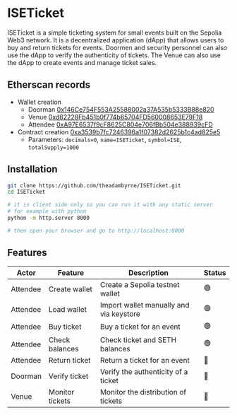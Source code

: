 # ISETicket

ISETicket is a simple ticketing system for small events built on the Sepolia Web3 network. It is a decentralized application (dApp) that allows users to buy and return tickets for events. Doormen and security personnel can also use the dApp to verify the authenticity of tickets. The Venue can also use the dApp to create events and manage ticket sales.

## Etherscan records

- Wallet creation
  - Doorman [0x146Ce754F553A25588002a37A535b5333B88e820](https://sepolia.etherscan.io/address/0x146Ce754F553A25588002a37A535b5333B88e820)
  - Venue [0xd82228Fb451b0f774b65704FD560008653E79F18](https://sepolia.etherscan.io/address/0xd82228Fb451b0f774b65704FD560008653E79F18)
  - Attendee [0xA97E6537f9cF8625C804e706fBb504e388939cFD](https://sepolia.etherscan.io/address/0xA97E6537f9cF8625C804e706fBb504e388939cFD)
- Contract creation [0xa3539b7fc7246396a1f07382d2625b1c4ad825e5](https://sepolia.etherscan.io/tx/0xf577220d64a96b42289ad92aa07dd2c59e0edd3a9f314c4fc13c9985f3c45fb0)
  - Parameters: `decimals=0`, `name=ISETicket`, `symbol=ISE`, `totalSupply=1000`

## Installation

```bash
git clone https://github.com/theadambyrne/ISETicket.git
cd ISETicket

# it is client side only so you can run it with any static server
# for example with python
python -m http.server 8000

# then open your browser and go to http://localhost:8000
```

## Features

| Actor | Feature | Description | Status |
| --- | --- | --- | --- |
| Attendee | Create wallet | Create a Sepolia testnet wallet |🟢|
| Attendee | Load wallet | Import wallet manually and via keystore |🟢|
| Attendee | Buy ticket | Buy a ticket for an event |🟢|
| Attendee | Check balances | Check ticket and SETH balances |🟢|
| Attendee | Return ticket | Return a ticket for an event |🚫|
| Doorman | Verify ticket | Verify the authenticity of a ticket |🚫|
| Venue | Monitor tickets | Monitor the distribution of tickets |🚫|
